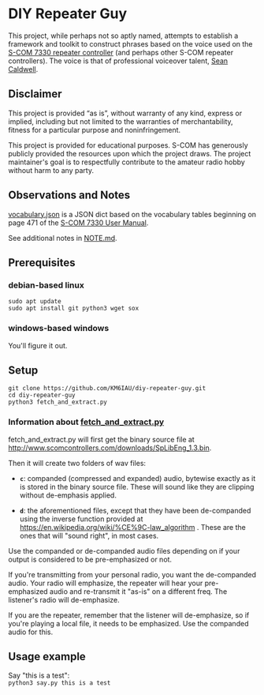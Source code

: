 # DIY Repeater Guy
This project, while perhaps not so aptly named, attempts to establish a framework and toolkit to construct phrases based on the voice used on the [S-COM 7330 repeater controller](http://www.scomcontrollers.com/7330) (and perhaps other S-COM repeater controllers).  The voice is that of professional voiceover talent, [Sean Caldwell](https://www.seancaldwell.com/).

## Disclaimer
This project is provided “as is”, without warranty of any kind, express or implied, including but not limited to the warranties of merchantability, fitness for a particular purpose and noninfringement.  
  
This project is provided for educational purposes.  S-COM has generously publicly provided the resources upon which the project draws.  The project maintainer's goal is to respectfully contribute to the amateur radio hobby without harm to any party.

## Observations and Notes
[vocabulary.json](https://github.com/KM6IAU/diy-repeater-guy/blob/main/vocabulary.json) is a JSON dict based on the
vocabulary tables beginning on page 471 of the [S-COM 7330 User Manual](http://www.scomcontrollers.com/downloads/7330_UserMan_V1.8.pdf).

See additional notes in [NOTE.md](https://github.com/KM6IAU/diy-repeater-guy/blob/main/NOTE.md).  

## Prerequisites
### debian-based linux
`sudo apt update`  
`sudo apt install git python3 wget sox`  

### windows-based windows
You'll figure it out.  

## Setup
`git clone https://github.com/KM6IAU/diy-repeater-guy.git`  
`cd diy-repeater-guy`  
`python3 fetch_and_extract.py`

### Information about [fetch_and_extract.py](https://github.com/KM6IAU/diy-repeater-guy/blob/main/fetch_and_extract.py)
fetch_and_extract.py will first get the binary source file at http://www.scomcontrollers.com/downloads/SpLibEng_1.3.bin.

Then it will create two folders of wav files:

- **`c`**: companded (compressed and expanded) audio, bytewise exactly as it is stored in the binary source file.   These will sound like they are clipping without de-emphasis applied.

- **`d`**: the aforementioned files, except that they have been de-companded using the inverse function provided at https://en.wikipedia.org/wiki/%CE%9C-law_algorithm .  These are the ones that will "sound right", in most cases.

Use the companded or de-companded audio files depending on if your output is considered to be pre-emphasized or not.

If you're transmitting from your  personal radio,  you want the  de-companded audio.  Your radio will emphasize, the repeater will hear your pre-emphasized audio and re-transmit it  "as-is"  on a different freq.  The listener's radio will de-emphasize.

If you are the repeater,  remember that the listener will de-emphasize, so if you're playing a local file,  it needs to be emphasized.   Use the  companded audio for this.

## Usage example
Say "this is a test":  
`python3 say.py this is a test`  
